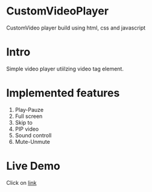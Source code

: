 # CustomVideoPlayer
CustomVideo player build using html, css and javascript

# Intro
Simple video player utiilzing video tag element.

# Implemented features
1. Play-Pauze
2. Full screen
3. Skip to 
4. PIP video
5. Sound controll
6. Mute-Unmute

# Live Demo
Click on [link](https://vukthebeast.github.io/CustomVideoPlayer/)
